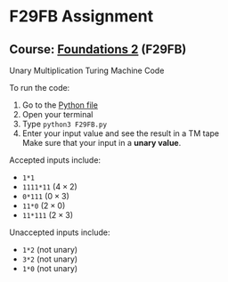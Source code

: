 # F29FB Assignment
## Course: [Foundations 2](https://curriculum.hw.ac.uk/coursedetails/F29FB?termcode=202223) (F29FB)

Unary Multiplication Turing Machine Code

To run the code:
1. Go to the [Python file](F29FB.py)
2. Open your terminal
3. Type `python3 F29FB.py`
4. Enter your input value and see the result in a TM tape<br>
Make sure that your input in a **unary value**.

Accepted inputs include:
- `1*1`
- `1111*11` ($4 \times 2$)
- `0*111` ($0 \times 3$)
- `11*0` ($2 \times 0$)
- `11*111` ($2 \times 3$)

Unaccepted inputs include:
- `1*2` (not unary)
- `3*2` (not unary)
- `1*0` (not unary)
